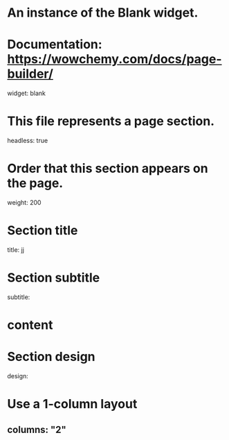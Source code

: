 # An instance of the Blank widget.
# Documentation: https://wowchemy.com/docs/page-builder/
widget: blank

# This file represents a page section.
headless: true

# Order that this section appears on the page.
weight: 200

# Section title
title: jj

# Section subtitle
subtitle:

# content


# Section design
design:
  # Use a 1-column layout
  columns: "2" 
---
<script type='text/javascript' id='clustrmaps' src='//cdn.clustrmaps.com/map_v2.js?cl=afd830&w=302&t=m&d=8fvHzo2TbhnQ_DEXv2wetFcZcCmIVCzrg7kLDuRfo94&co=2d78ad&cmo=f71e1e&cmn=f4940a&ct=ffffff'></script>

